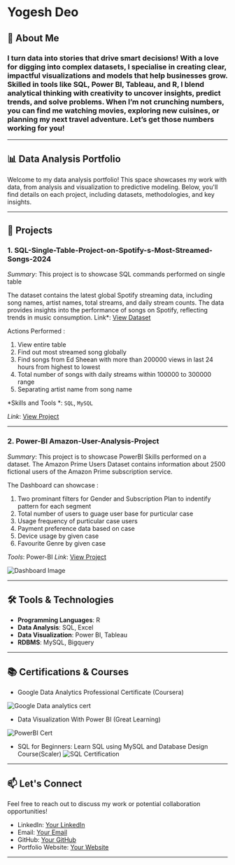# Yogesh Deo

## 🚀 About Me

### I turn data into stories that drive smart decisions! With a love for digging into complex datasets, I specialise in creating clear, impactful visualizations and models that help businesses grow. Skilled in tools like SQL, Power BI, Tableau, and R, I blend analytical thinking with creativity to uncover insights, predict trends, and solve problems. When I’m not crunching numbers, you can find me watching movies, exploring new cuisines, or planning my next travel adventure. Let’s get those numbers working for you!

---

## 📊 Data Analysis Portfolio

Welcome to my data analysis portfolio! This space showcases my work with data, from analysis and visualization to predictive modeling. Below, you'll find details on each project, including datasets, methodologies, and key insights.

---

## 📁 Projects

### 1. **SQL-Single-Table-Project-on-Spotify-s-Most-Streamed-Songs-2024**  
*Summary*: This project is to showcase SQL commands performed on single table

The dataset contains the latest global Spotify streaming data, including song names, artist names, total streams, and daily stream counts. The data provides insights into the performance of songs on Spotify, reflecting trends in music consumption. Link*: [View Dataset](https://www.kaggle.com/datasets/asmonline/spotify-song-performance-dataset)

Actions Performed : 
1. View entire table
2. Find out most streamed song globally
3. Find songs from Ed Sheean with more than 200000 views in last 24 hours from highest to lowest
4. Total number of songs with daily streams within 100000 to 300000 range
5. Separating artist name from song name

*Skills and Tools *: `SQL`, `MySQL`   

*Link*: [View Project](https://github.com/yogeshdeo91/SQL-Single-Table-Project-on-Spotify-s-Most-Streamed-Songs-2024)  

---

### 2. **Power-BI Amazon-User-Analysis-Project**  
*Summary*: This project is to showcase PowerBI Skills performed on a dataset.
The Amazon Prime Users Dataset contains information about 2500 fictional users of the Amazon Prime subscription service.

The Dashboard can showcase :
1. Two prominant filters for Gender and Subscription Plan to indentify pattern for each segment
2. Total number of users to guage user base for purticular case
3. Usage frequency of purticular case users
4. Payment preference data based on case
5. Device usage by given case
6. Favourite Genre by given case

*Tools*: Power-BI 
*Link*: [View Project](https://github.com/yogeshdeo91/Power-BI-Amazon-User-Analysis-Project)  

![Dashboard Image](https://github.com/user-attachments/assets/80da2b91-9055-4069-b714-4e31b61154ba)


---

## 🛠️ Tools & Technologies

- **Programming Languages**: R  
- **Data Analysis**: SQL, Excel  
- **Data Visualization**: Power BI, Tableau
- **RDBMS**: MySQL, Bigquery

---

## 📚 Certifications & Courses

- Google Data Analytics Professional Certificate (Coursera)

![Google Data analytics cert](https://github.com/user-attachments/assets/4a034618-2546-43b0-8619-612bdfd37d90)

  
- Data Visualization With Power BI (Great Learning)

![PowerBI Cert](https://github.com/user-attachments/assets/568ee32a-7841-44e8-b0a9-276051e14710)

  
- SQL for Beginners: Learn SQL using MySQL and Database Design Course(Scaler)
  ![SQL Certification](https://github.com/user-attachments/assets/a45e500f-8b57-4f9d-a1d6-de3cec05d829)



---


## 📫 Let's Connect

Feel free to reach out to discuss my work or potential collaboration opportunities!

- LinkedIn: [Your LinkedIn](https://www.linkedin.com/in/yogeshdeokar/)  
- Email: [Your Email](mailto:yogesh_deokar@yahoo.com)  
- GitHub: [Your GitHub](https://github.com/yogeshdeo91)  
- Portfolio Website: [Your Website](https://yogeshdeo91.github.io/yogeshdeo.github.io/)

---

